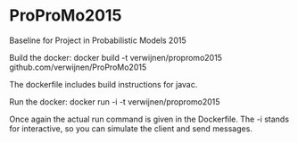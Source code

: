 # ProProMo2015
Baseline for Project in Probabilistic Models 2015

Build the docker:
  docker build -t verwijnen/propromo2015 github.com/verwijnen/ProProMo2015
  
The dockerfile includes build instructions for javac.

Run the docker:
  docker run -i -t verwijnen/propromo2015

Once again the actual run command is given in the Dockerfile.
The -i stands for interactive, so you can simulate the client and send messages.
